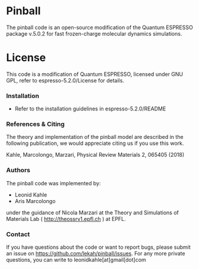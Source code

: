 # Pinball

The pinball code is an open-source modification of the Quantum ESPRESSO package v.5.0.2 for fast frozen-charge molecular dynamics simulations. 


# License

This code is a modification of Quantum ESPRESSO, licensed under GNU GPL, refer to espresso-5.2.0/License for details.

### Installation

* Refer to the installation guidelines in espresso-5.2.0/README 

### References & Citing

The theory and implementation of the pinball model are described in the following publication, we would appreciate citing us if you use this work.

Kahle, Marcolongo, Marzari, Physical Review Materials 2, 065405 (2018)


### Authors

The pinball code was implemented by:

* Leonid Kahle 
* Aris Marcolongo

under the guidance of Nicola Marzari at the Theory and Simulations of Materials Lab ( http://theossrv1.epfl.ch ) at EPFL.


### Contact

If you have questions about the code or want to report bugs, please submit an issue on https://github.com/lekah/pinball/issues.
For any more private questions, you can write to leonidkahle[at]gmail[dot]com

